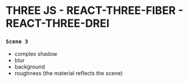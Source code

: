# THREE JS - REACT-THREE-FIBER - REACT-THREE-DREI


### `Scene 3`

- complex shadow
- blur
- background
- roughness (the material reflects the scene)
